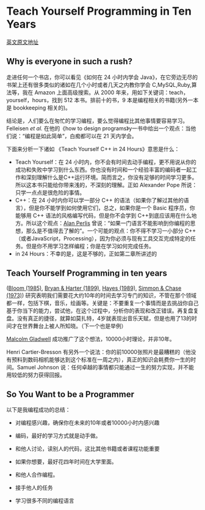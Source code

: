 # Teach Yourself Programming in Ten Years

[英文原文地址](http://norvig.com/21-days.html)

## Why is everyone in such a rush?

走进任何一个书店，你可以看见《如何在 24 小时内学会 Java》，在它旁边无尽的书架上还有很多类似的诸如在几个小时或者几天之内教你学会 C,MySQL,Ruby,算法等，我在 Amazon 上面高级搜索。从 2000 年来，用如下关键词：teach，yourself，hours，找到 512 本书。排前十的书，9 本是编程相关的书籍(另外一本是 bookkeeping 相关的)。

结论是，人们要么在匆忙的学习编程，要么觉得编程比其他事情要容易学习。 Felleisen *et al.* 在他的《how to design programs》y一书中给出一个观点：当他们说：“编程是如此简单”，白痴都可以在 21 天内学会。

下面来分析一下诸如 《Teach Yourself C++ in 24 Hours》意思是什么：

+ Teach Yourself：在 24 小时内，你不会有时间去动手编程，更不用说从你的成功和失败中学习到什么东西。你也没有时间和一个经验丰富的编码者一起工作和深刻理解什么是C++运行环境。简而言之，你没有足够的时间学习更多。所以这本书只能给你带来浅的，不深刻的理解。正如 Alexander Pope 所说：只学一点点是很危险的事情。
+ C++：在 24 小时内你可以学一部分 C++ 的语法（如果你了解过其他的语言），但是你不能学到如何使用它们，总之，如果你是一个 Basic 程序员，你能够用 C++ 语法的风格编写代码，但是你不会学到 C++到底应该用在什么地方。所以这个观点：[Alan Perlis](http://www-pu.informatik.uni-tuebingen.de/users/klaeren/epigrams.html) 曾说：“如果一门语言不能影响到你编程的思想，那么是不值得去了解的”。一个可能的观点：你不得不学习一小部分 C++（或者JavaScript，Processing），因为你必须与现有工具交互完成特定的任务。但是你不用学习怎样编程；你是在学习如何完成任务。
+ in 24 Hours：不幸的是，这是不够的，正如第二章所讲述的

## Teach Yourself Programming in ten years

([Bloom (1985)](http://www.amazon.com/exec/obidos/ASIN/034531509X/), [Bryan & Harter (1899)](http://norvig.com/21-days.html#bh), [Hayes (1989)](http://www.amazon.com/exec/obidos/ASIN/0805803092), [Simmon & Chase (1973)](http://norvig.com/21-days.html#sc)) 研究表明我们需要花大约10年的时间去学习专门的知识，不管在那个领域都一样，包括下棋，音乐，绘画等。关键是：不要重复一个事情而是去挑战你自己基于你当下的能力，尝试他，在这个过程中，分析你的表现和改正错误。再复盘复盘。没有真正的捷径，就算如莫扎特，4岁就表现出音乐天赋，但是也用了13的时间才在世界舞台上被人所知晓。（下一个也是举例）

[Malcolm Gladwell](http://www.amazon.com/Outliers-Story-Success-Malcolm-Gladwell/dp/0316017922) 成功推广了这个想法，10000小时理论，并非10年。

Henri Cartier-Bresson 有另外一个说法：你的前10000张照片是最糟糕的（他没有预料到数码相机能够达到这个标准在一周之内），真正的知识会耗费你一生的时间。Samuel Johnson 说：任何卓越的事情都只能通过一生的努力实现，并不能用较低的努力获得回报。

## So You Want to be a Programmer

以下是我编程成功的总结：

+ 对编程感兴趣，确保你在未来的10年或者10000小时内感兴趣

+ 编码，最好的学习方式就是动手做。

+ 和他人讨论，读别人的代码，这比其他书籍或者课程功能重要

+ 如果你想要，最好花四年时间在大学里面。

+ 和他人合作编程。

+ 接手他人的任务

+ 学习很多不同的编程语言

  



























